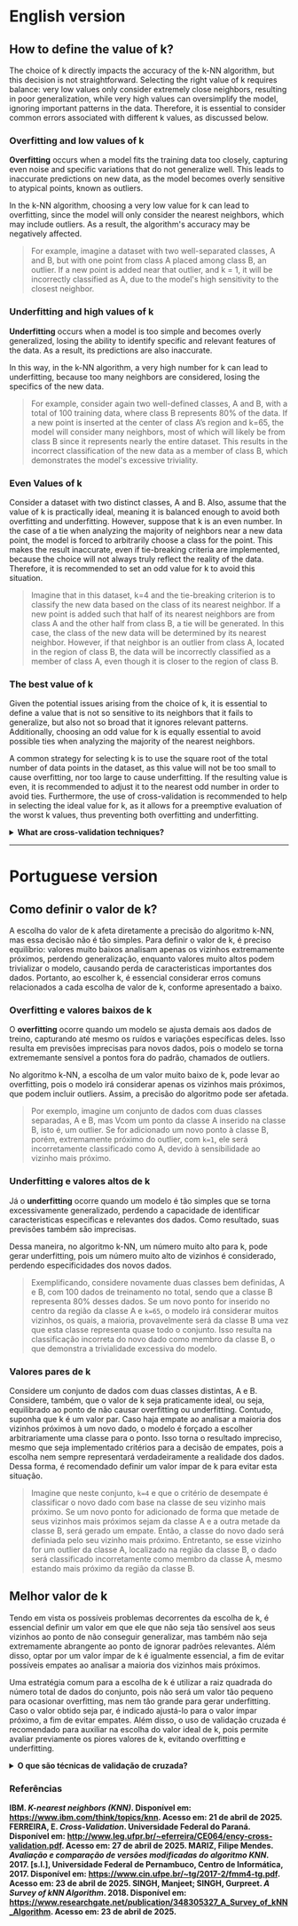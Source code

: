 # English version

## How to define the value of k?
The choice of k directly impacts the accuracy of the k-NN algorithm, but this decision is not straightforward. Selecting the right value of k requires balance: very low values only consider extremely close neighbors, resulting in poor generalization, while very high values can oversimplify the model, ignoring important patterns in the data. Therefore, it is essential to consider common errors associated with different k values, as discussed below.

### Overfitting and low values of k
**Overfitting** occurs when a model fits the training data too closely, capturing even noise and specific variations that do not generalize well. This leads to inaccurate predictions on new data, as the model becomes overly sensitive to atypical points, known as outliers.

In the k-NN algorithm, choosing a very low value for k can lead to overfitting, since the model will only consider the nearest neighbors, which may include outliers. As a result, the algorithm's accuracy may be negatively affected.

> For example, imagine a dataset with two well-separated classes, A and B, but with one point from class A placed among class B, an outlier. If a new point is added near that outlier, and k = 1, it will be incorrectly classified as A, due to the model's high sensitivity to the closest neighbor.

### Underfitting and high values of k
**Underfitting** occurs when a model is too simple and becomes overly generalized, losing the ability to identify specific and relevant features of the data. As a result, its predictions are also inaccurate.

In this way, in the k-NN algorithm, a very high number for k can lead to underfitting, because too many neighbors are considered, losing the specifics of the new data.

> For example, consider again two well-defined classes, A and B, with a total of 100 training data, where class B represents 80% of the data. If a new point is inserted at the center of class A’s region and k=65, the model will consider many neighbors, most of which will likely be from class B since it represents nearly the entire dataset. This results in the incorrect classification of the new data as a member of class B, which demonstrates the model's excessive triviality.

### Even Values of k
Consider a dataset with two distinct classes, A and B. Also, assume that the value of k is practically ideal, meaning it is balanced enough to avoid both overfitting and underfitting. However, suppose that k is an even number. In the case of a tie when analyzing the majority of neighbors near a new data point, the model is forced to arbitrarily choose a class for the point. This makes the result inaccurate, even if tie-breaking criteria are implemented, because the choice will not always truly reflect the reality of the data. Therefore, it is recommended to set an odd value for k to avoid this situation.

> Imagine that in this dataset, k=4 and the tie-breaking criterion is to classify the new data based on the class of its nearest neighbor. If a new point is added such that half of its nearest neighbors are from class A and the other half from class B, a tie will be generated. In this case, the class of the new data will be determined by its nearest neighbor. However, if that neighbor is an outlier from class A, located in the region of class B, the data will be incorrectly classified as a member of class A, even though it is closer to the region of class B.

### The best value of k
Given the potential issues arising from the choice of k, it is essential to define a value that is not so sensitive to its neighbors that it fails to generalize, but also not so broad that it ignores relevant patterns. Additionally, choosing an odd value for k is equally essential to avoid possible ties when analyzing the majority of the nearest neighbors.

A common strategy for selecting k is to use the square root of the total number of data points in the dataset, as this value will not be too small to cause overfitting, nor too large to cause underfitting. If the resulting value is even, it is recommended to adjust it to the nearest odd number in order to avoid ties. Furthermore, the use of cross-validation is recommended to help in selecting the ideal value for k, as it allows for a preemptive evaluation of the worst k values, thus preventing both overfitting and underfitting.

<details>
  <summary><strong>What are cross-validation techniques?</strong></summary>
  Cross-validation techniques involve dividing the data into N smaller parts, with a specific value of k. The model is trained on N-1 parts and tested on the remaining part, repeating this process N times, using each part as the test set once. The model's efficiency is then calculated based on the average performance across all runs. The same procedure is repeated for different values of k. The value of k that shows the best average performance is chosen
</details>

****

# Portuguese version

## Como definir o valor de k?
A escolha do valor de k afeta diretamente a precisão do algoritmo k-NN, mas essa decisão não é tão simples. Para definir o valor de k, é preciso equilíbrio: valores muito baixos analisam apenas os vizinhos extremamente próximos, perdendo generalização, enquanto valores muito altos podem trivializar o modelo, causando perda de caracteristicas importantes dos dados. Portanto, ao escolher k, é essencial considerar erros comuns relacionados a cada escolha de valor de k, conforme apresentado a baixo.

### Overfitting e valores baixos de k
O **overfitting** ocorre quando um modelo se ajusta demais aos dados de treino, capturando até mesmo os ruídos e variações específicas deles. Isso resulta em previsões imprecisas para novos dados, pois o modelo se torna extrememante sensível a pontos fora do padrão, chamados de outliers.

No algoritmo k-NN, a escolha de um valor muito baixo de k, pode levar ao overfitting, pois o modelo irá considerar apenas os vizinhos mais próximos, que podem incluir outliers. Assim, a precisão do algoritmo pode ser afetada.

> Por exemplo, imagine um conjunto de dados com duas classes separadas, A e B, mas Vcom um ponto da classe A inserido na classe B, isto é, um outlier. Se for adicionado um novo ponto à classe B, porém, extremamente próximo do outlier, com ```k=1```, ele será incorretamente classificado como A, devido à sensibilidade ao vizinho mais próximo.

### Underfitting e valores altos de k
Já o **underfitting** ocorre quando um modelo é tão simples que se torna excessivamente generalizado, perdendo a capacidade de identificar caracteristicas especificas e relevantes dos dados. Como resultado, suas previsões também são imprecisas.

Dessa maneira, no algoritmo k-NN, um número muito alto para k, pode gerar underfitting, pois um número muito alto de vizinhos é considerado, perdendo especificidades dos novos dados. 

> Exemplificando, considere novamente duas classes bem definidas, A e B, com 100 dados de treinamento no total, sendo que a classe B representa 80% desses dados. Se um novo ponto for inserido no centro da região da classe A e ```k=65```, o modelo irá considerar muitos vizinhos, os quais, a maioria, provavelmente será da classe B uma vez que esta classe representa quase todo o conjunto. Isso resulta na classificação incorreta do novo dado como membro da classe B, o que demonstra a trivialidade excessiva do modelo. 

### Valores pares de k
Considere um conjunto de dados com duas classes distintas, A e B. Considere, também, que o valor de k seja praticamente ideal, ou seja, equilibrado ao ponto de não causar overfitting ou underfitting. Contudo, suponha que k é um valor par. Caso haja empate ao analisar a maioria dos vizinhos próximos à um novo dado, o modelo é forçado a escolher arbitrariamente uma classe para o ponto. Isso torna o resultado impreciso, mesmo que seja implementado critérios para a decisão de empates, pois a escolha nem sempre representará verdadeiramente a realidade dos dados. Dessa forma, é recomendado definir um valor ímpar de k para evitar esta situação.

> Imagine que neste conjunto, ```k=4``` e que o critério de desempate é classificar o novo dado com base na classe de seu vizinho mais próximo. Se um novo ponto for adicionado de forma que metade de seus vizinhos mais próximos sejam da classe A e a outra metade da classe B, será gerado um empate. Então, a classe do novo dado será definiada pelo seu vizinho mais próximo. Entretanto, se esse vizinho for um outlier da classe A, localizado na região da classe B, o dado será classificado incorretamente como membro da classe A, mesmo estando mais próximo da região da classe B.

## Melhor valor de k
Tendo em vista os possíveis problemas decorrentes da escolha de k, é essencial definir um valor em que ele que não seja tão sensível aos seus vizinhos ao ponto de não conseguir generalizar, mas também não seja extremamente abrangente ao ponto de ignorar padrões relevantes. Além disso, optar por um valor ímpar de k é igualmente essencial, a fim de evitar possíveis empates ao analisar a maioria dos vizinhos mais próximos.

Uma estratégia comum para a escolha de k é utilizar a raiz quadrada do número total de dados do conjunto, pois não será um valor tão pequeno para ocasionar overfitting, mas nem tão grande para gerar underfitting. Caso o valor obtido seja par, é indicado ajustá-lo para o valor ímpar próximo, a fim de evitar empates. Além disso, o uso de validação cruzada é recomendado para auxiliar na escolha do valor ideal de k, pois permite avaliar previamente os piores valores de k, evitando overfitting e underfitting.

<details>
  <summary><strong>O que são técnicas de validação de cruzada?<strong></summary>
  Técnicas de validação cruzadas consistem em dividir os dados em N partes menores, com um valor específico de k. O modelo é treinado em N-1 partes e testado na parte restante, repetindo esse processo N vezes, utilizando cada parte como conjunto de teste uma vez. A eficiência do modelo é, então, calculada com base na média de desempenho de todas as execuções. O mesmo procedimento é refeito para diferentes valores de k. O valor de k que apresentar a melhor média de desempenho é o escolhido.
</details>

### Referências
**IBM.** _K-nearest neighbors (KNN)_. Disponível em: https://www.ibm.com/think/topics/knn. Acesso em: 21 de abril de 2025.
**FERREIRA, E.** _Cross-Validation_. Universidade Federal do Paraná. Disponível em: http://www.leg.ufpr.br/~eferreira/CE064/ency-cross-validation.pdf. Acesso em: 27 de abril de 2025.
**MARIZ, Filipe Mendes.** _Avaliação e comparação de versões modificadas do algoritmo KNN_. 2017. [s.l.], Universidade Federal de Pernambuco, Centro de Informática, 2017. Disponível em: https://www.cin.ufpe.br/~tg/2017-2/fmm4-tg.pdf. Acesso em: 23 de abril de 2025.
**SINGH, Manjeet; SINGH, Gurpreet.** _A Survey of kNN Algorithm_. 2018. Disponível em: https://www.researchgate.net/publication/348305327_A_Survey_of_kNN_Algorithm. Acesso em: 23 de abril de 2025.
